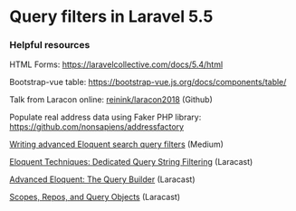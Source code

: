 # Query filters in Laravel 5.5


### Helpful resources

HTML Forms: https://laravelcollective.com/docs/5.4/html

Bootstrap-vue table: https://bootstrap-vue.js.org/docs/components/table/

Talk from Laracon online: [reinink/laracon2018](https://github.com/reinink/laracon2018) (Github)

Populate real address data using Faker PHP library: https://github.com/nonsapiens/addressfactory

[Writing advanced Eloquent search query filters](https://m.dotdev.co/writing-advanced-eloquent-search-query-filters-de8b6c2598db) (Medium)

[Eloquent Techniques: Dedicated Query String Filtering](https://laracasts.com/series/eloquent-techniques/episodes/4) (Laracast)

[Advanced Eloquent: The Query Builder](https://laracasts.com/series/advanced-eloquent/episodes/4) (Laracast)

[Scopes, Repos, and Query Objects](https://laracasts.com/lessons/scopes-repositories-and-query-objects) (Laracast)




